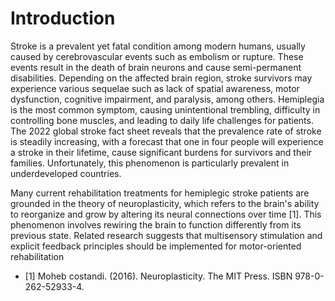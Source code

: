 # Introduction
Stroke is a prevalent yet fatal condition among modern humans, usually caused by cerebrovascular events such as embolism or rupture. These events result in the death of brain neurons and cause semi-permanent disabilities. Depending on the affected brain region, stroke survivors may experience various sequelae such as lack of spatial awareness, motor dysfunction, cognitive impairment, and paralysis, among others. Hemiplegia is the most common symptom, causing unintentional trembling, difficulty in controlling bone muscles, and leading to daily life challenges for patients. The 2022 global stroke fact sheet reveals that the prevalence rate of stroke is steadily increasing, with a forecast that one in four people will experience a stroke in their lifetime, cause significant burdens for survivors and their families. Unfortunately, this phenomenon is particularly prevalent in underdeveloped countries.

Many current rehabilitation treatments for hemiplegic stroke patients are grounded in the theory of neuroplasticity, which refers to the brain's ability to reorganize and grow by altering its neural connections over time [1]. This phenomenon involves rewiring the brain to function differently from its previous state. Related research suggests that multisensory stimulation and explicit feedback principles should be implemented for motor-oriented rehabilitation

 - [1] Moheb costandi. (2016). Neuroplasticity. The MIT Press. ISBN 978-0-262-52933-4.